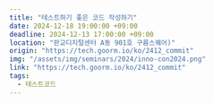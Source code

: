```yaml
---
title: "테스트하기 좋은 코드 작성하기"
date: 2024-12-18 19:00:00 +09:00
deadline: 2024-12-13 17:00:00 +09:00
location: "판교디지털센터 A동 901호 구름스퀘어)"
origin: "https://tech.goorm.io/ko/2412_commit"
img: "/assets/img/seminars/2024/inno-con2024.png"
link: "https://tech.goorm.io/ko/2412_commit"
tags:
  - 테스트코드
---
```


